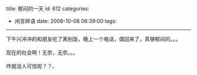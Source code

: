 title: 郁闷的一天
id: 612
categories:
  - 闲言碎语
date: 2008-10-08 06:39:00
tags:
---

下午兴冲冲的和朋友吃了离别饭，晚上一个电话，偶回来了，真够郁闷的。。。
</br>
</br>现在的社会啊！无奈，无奈。。。
</br>
</br>咋就没人可信呢？？、